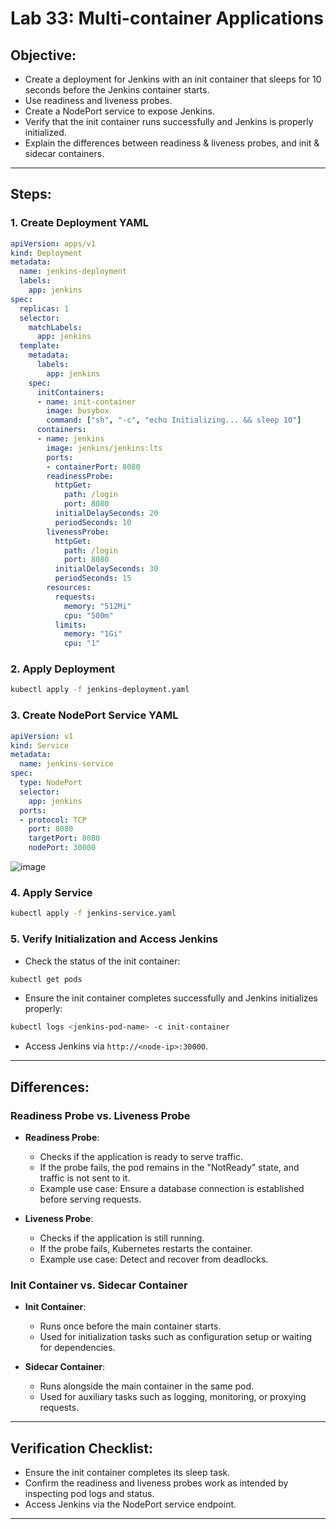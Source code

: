 # Lab 33: Multi-container Applications

## Objective:
- Create a deployment for Jenkins with an init container that sleeps for 10 seconds before the Jenkins container starts.
- Use readiness and liveness probes.
- Create a NodePort service to expose Jenkins.
- Verify that the init container runs successfully and Jenkins is properly initialized.
- Explain the differences between readiness & liveness probes, and init & sidecar containers.

---

## Steps:

### 1. Create Deployment YAML

```yaml
apiVersion: apps/v1
kind: Deployment
metadata:
  name: jenkins-deployment
  labels:
    app: jenkins
spec:
  replicas: 1
  selector:
    matchLabels:
      app: jenkins
  template:
    metadata:
      labels:
        app: jenkins
    spec:
      initContainers:
      - name: init-container
        image: busybox
        command: ["sh", "-c", "echo Initializing... && sleep 10"]
      containers:
      - name: jenkins
        image: jenkins/jenkins:lts
        ports:
        - containerPort: 8080
        readinessProbe:
          httpGet:
            path: /login
            port: 8080
          initialDelaySeconds: 20
          periodSeconds: 10
        livenessProbe:
          httpGet:
            path: /login
            port: 8080
          initialDelaySeconds: 30
          periodSeconds: 15
        resources:
          requests:
            memory: "512Mi"
            cpu: "500m"
          limits:
            memory: "1Gi"
            cpu: "1"
```

### 2. Apply Deployment

```bash
kubectl apply -f jenkins-deployment.yaml
```

### 3. Create NodePort Service YAML

```yaml
apiVersion: v1
kind: Service
metadata:
  name: jenkins-service
spec:
  type: NodePort
  selector:
    app: jenkins
  ports:
  - protocol: TCP
    port: 8080
    targetPort: 8080
    nodePort: 30000
```

![image](https://github.com/user-attachments/assets/ab53a18f-58cc-4b76-911d-0e5747157bf6)

### 4. Apply Service

```bash
kubectl apply -f jenkins-service.yaml
```

### 5. Verify Initialization and Access Jenkins

- Check the status of the init container:

```bash
kubectl get pods
```

- Ensure the init container completes successfully and Jenkins initializes properly:

```bash
kubectl logs <jenkins-pod-name> -c init-container
```

- Access Jenkins via `http://<node-ip>:30000`.

---

## Differences:

### Readiness Probe vs. Liveness Probe
- **Readiness Probe**:
  - Checks if the application is ready to serve traffic.
  - If the probe fails, the pod remains in the "NotReady" state, and traffic is not sent to it.
  - Example use case: Ensure a database connection is established before serving requests.

- **Liveness Probe**:
  - Checks if the application is still running.
  - If the probe fails, Kubernetes restarts the container.
  - Example use case: Detect and recover from deadlocks.

### Init Container vs. Sidecar Container
- **Init Container**:
  - Runs once before the main container starts.
  - Used for initialization tasks such as configuration setup or waiting for dependencies.

- **Sidecar Container**:
  - Runs alongside the main container in the same pod.
  - Used for auxiliary tasks such as logging, monitoring, or proxying requests.

---

## Verification Checklist:
- Ensure the init container completes its sleep task.
- Confirm the readiness and liveness probes work as intended by inspecting pod logs and status.
- Access Jenkins via the NodePort service endpoint.

---
